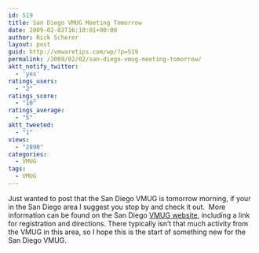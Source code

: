 ```yaml
---
id: 519
title: San Diego VMUG Meeting Tomorrow
date: 2009-02-02T16:10:01+00:00
author: Rick Scherer
layout: post
guid: http://vmwaretips.com/wp/?p=519
permalink: /2009/02/02/san-diego-vmug-meeting-tomorrow/
aktt_notify_twitter:
  - 'yes'
ratings_users:
  - "2"
ratings_score:
  - "10"
ratings_average:
  - "5"
aktt_tweeted:
  - "1"
views:
  - "2890"
categories:
  - VMUG
tags:
  - VMUG
---
```

Just wanted to post that the San Diego VMUG is tomorrow morning, if your in the San Diego area I suggest you stop by and check it out.  More information can be found on the San Diego <a href="http://communities.vmware.com/community/vmug/us-west/san_diego" target="_blank">VMUG website</a>, including a link for registration and directions. There typically isn&#8217;t that much activity from the VMUG in this area, so I hope this is the start of something new for the San Diego VMUG.